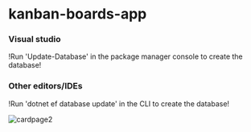 # kanban-boards-app

### Visual studio
!Run 'Update-Database' in the package manager console to create the database!
### Other editors/IDEs
!Run 'dotnet ef database update' in the CLI to create the database!


![cardpage2](https://github.com/dinodrogo/kanban-boards-app/assets/91628718/ce05fdb5-96fc-4807-a013-233a0dbc29c2)
